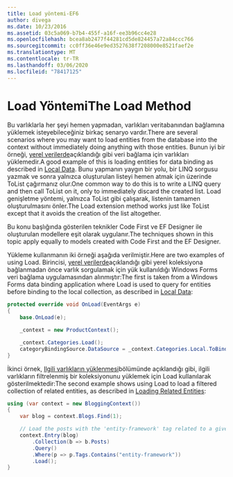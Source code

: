```yaml
---
title: Load yöntemi-EF6
author: divega
ms.date: 10/23/2016
ms.assetid: 03c5a069-b7b4-455f-a16f-ee3b96cc4e28
ms.openlocfilehash: bcea8ab2477f44281cd5de824457a72a84ccc766
ms.sourcegitcommit: cc0ff36e46e9ed3527638f7208000e8521faef2e
ms.translationtype: MT
ms.contentlocale: tr-TR
ms.lasthandoff: 03/06/2020
ms.locfileid: "78417125"
---
```

# <a name="the-load-method"></a><span data-ttu-id="6a310-102">Load Yöntemi</span><span class="sxs-lookup"><span data-stu-id="6a310-102">The Load Method</span></span>
<span data-ttu-id="6a310-103">Bu varlıklarla her şeyi hemen yapmadan, varlıkları veritabanından bağlamına yüklemek isteyebileceğiniz birkaç senaryo vardır.</span><span class="sxs-lookup"><span data-stu-id="6a310-103">There are several scenarios where you may want to load entities from the database into the context without immediately doing anything with those entities.</span></span> <span data-ttu-id="6a310-104">Bunun iyi bir örneği, [yerel verilerde](~/ef6/querying/local-data.md)açıklandığı gibi veri bağlama için varlıkları yüklemedir.</span><span class="sxs-lookup"><span data-stu-id="6a310-104">A good example of this is loading entities for data binding as described in [Local Data](~/ef6/querying/local-data.md).</span></span> <span data-ttu-id="6a310-105">Bunu yapmanın yaygın bir yolu, bir LINQ sorgusu yazmak ve sonra yalnızca oluşturulan listeyi hemen atmak için üzerinde ToList çağırmanız olur.</span><span class="sxs-lookup"><span data-stu-id="6a310-105">One common way to do this is to write a LINQ query and then call ToList on it, only to immediately discard the created list.</span></span> <span data-ttu-id="6a310-106">Load genişletme yöntemi, yalnızca ToList gibi çalışarak, listenin tamamen oluşturulmasını önler.</span><span class="sxs-lookup"><span data-stu-id="6a310-106">The Load extension method works just like ToList except that it avoids the creation of the list altogether.</span></span>  

<span data-ttu-id="6a310-107">Bu konu başlığında gösterilen teknikler Code First ve EF Designer ile oluşturulan modellere eşit olarak uygulanır.</span><span class="sxs-lookup"><span data-stu-id="6a310-107">The techniques shown in this topic apply equally to models created with Code First and the EF Designer.</span></span>  

<span data-ttu-id="6a310-108">Yükleme kullanmanın iki örneği aşağıda verilmiştir.</span><span class="sxs-lookup"><span data-stu-id="6a310-108">Here are two examples of using Load.</span></span> <span data-ttu-id="6a310-109">Birincisi, [yerel verilerde](~/ef6/querying/local-data.md)açıklandığı gibi yerel koleksiyona bağlanmadan önce varlık sorgulamak için yük kullanıldığı Windows Forms veri bağlama uygulamasından alınmıştır:</span><span class="sxs-lookup"><span data-stu-id="6a310-109">The first is taken from a Windows Forms data binding application where Load is used to query for entities before binding to the local collection, as described in [Local Data](~/ef6/querying/local-data.md):</span></span>  

``` csharp
protected override void OnLoad(EventArgs e)
{
    base.OnLoad(e);

    _context = new ProductContext();

    _context.Categories.Load();
    categoryBindingSource.DataSource = _context.Categories.Local.ToBindingList();
}
```  

<span data-ttu-id="6a310-110">İkinci örnek, [Ilgili varlıkların yüklenmesi](~/ef6/querying/related-data.md)bölümünde açıklandığı gibi, ilgili varlıkların filtrelenmiş bir koleksiyonunu yüklemek için Load kullanılarak gösterilmektedir:</span><span class="sxs-lookup"><span data-stu-id="6a310-110">The second example shows using Load to load a filtered collection of related entities, as described in [Loading Related Entities](~/ef6/querying/related-data.md):</span></span>  

``` csharp
using (var context = new BloggingContext())
{
    var blog = context.Blogs.Find(1);

    // Load the posts with the 'entity-framework' tag related to a given blog
    context.Entry(blog)
        .Collection(b => b.Posts)
        .Query()
        .Where(p => p.Tags.Contains("entity-framework"))
        .Load();
}
```  

